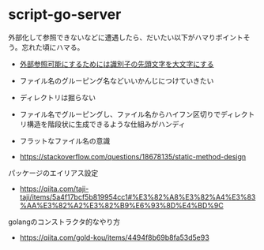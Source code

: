 # script-go-server

外部化して参照できないなどに遭遇したら、だいたい以下がハマりポイントそう。忘れた頃にハマる。

- [外部参照可能にするためには識別子の先頭文字を大文字にする](https://qiita.com/zurazurataicho/items/4a95e0daf0d960cfc2f7)

- ファイル名のグルーピング名などいいかんじにつけていきたい

- ディレクトリは掘らない

- ファイル名でグルーピングし、ファイル名からハイフン区切りでディレクトリ構造を階段状に生成できるような仕組みがハンディ

- フラットなファイル名の意識

- https://stackoverflow.com/questions/18678135/static-method-design


パッケージのエイリアス設定

- https://qiita.com/taji-taji/items/5a4f17bcf5b819954cc1#%E3%82%A8%E3%82%A4%E3%83%AA%E3%82%A2%E3%82%B9%E6%93%8D%E4%BD%9C

golangのコンストラクタ的なやり方

- https://qiita.com/gold-kou/items/4494f8b69b8fa53d5e93
